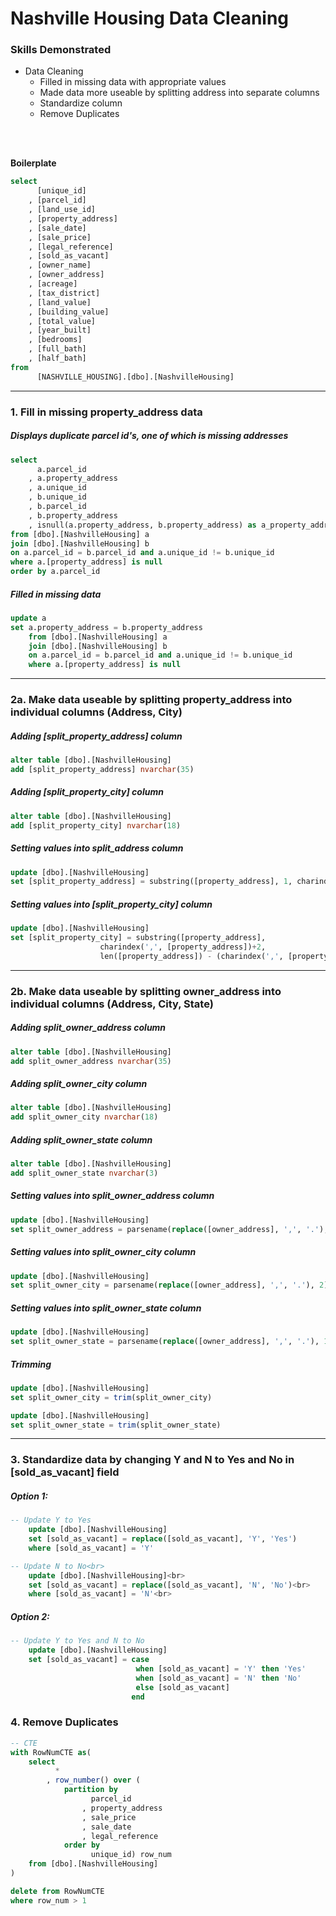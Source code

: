 # Nashville Housing Data Cleaning
### Skills Demonstrated
* Data Cleaning
    * Filled in missing data with appropriate values
    * Made data more useable by splitting address into separate columns
    * Standardize column
    * Remove Duplicates

<br>
<br>

**Boilerplate**
```sql
select
	  [unique_id]
    , [parcel_id]
    , [land_use_id]
    , [property_address]
    , [sale_date]
    , [sale_price]
    , [legal_reference]
    , [sold_as_vacant]
    , [owner_name]
    , [owner_address]
    , [acreage]
    , [tax_district]
    , [land_value]
    , [building_value]
    , [total_value]
    , [year_built]
    , [bedrooms]
    , [full_bath]
    , [half_bath]
from
	  [NASHVILLE_HOUSING].[dbo].[NashvilleHousing]
```

---

### 1. Fill in missing property_address data
##### Displays duplicate parcel id's, one of which is missing addresses
```sql
select
	  a.parcel_id
	, a.property_address
	, a.unique_id
	, b.unique_id
	, b.parcel_id
	, b.property_address
	, isnull(a.property_address, b.property_address) as a_property_address
from [dbo].[NashvilleHousing] a
join [dbo].[NashvilleHousing] b
on a.parcel_id = b.parcel_id and a.unique_id != b.unique_id
where a.[property_address] is null
order by a.parcel_id
```
##### Filled in missing data
```sql
update a
set a.property_address = b.property_address
	from [dbo].[NashvilleHousing] a
	join [dbo].[NashvilleHousing] b
	on a.parcel_id = b.parcel_id and a.unique_id != b.unique_id
	where a.[property_address] is null
```

---

### 2a. Make data useable by splitting property_address into individual columns (Address, City)
##### Adding [split_property_address] column
```sql
alter table [dbo].[NashvilleHousing]
add [split_property_address] nvarchar(35)
```
##### Adding [split_property_city] column
```sql
alter table [dbo].[NashvilleHousing]
add [split_property_city] nvarchar(18)
```

##### Setting values into split_address column
```sql
update [dbo].[NashvilleHousing]
set [split_property_address] = substring([property_address], 1, charindex(',', [property_address])-1)
```
##### Setting values into [split_property_city] column
```sql
update [dbo].[NashvilleHousing]
set [split_property_city] = substring([property_address],
					charindex(',', [property_address])+2,
					len([property_address]) - (charindex(',', [property_address]) + 1))
```
---

### 2b. Make data useable by splitting owner_address into individual columns (Address, City, State)
##### Adding split_owner_address column
```sql
alter table [dbo].[NashvilleHousing]
add split_owner_address nvarchar(35)
```
##### Adding split_owner_city column
```sql
alter table [dbo].[NashvilleHousing]
add split_owner_city nvarchar(18)
```
##### Adding split_owner_state column
```sql
alter table [dbo].[NashvilleHousing]
add split_owner_state nvarchar(3)
```

##### Setting values into split_owner_address column
```sql
update [dbo].[NashvilleHousing]
set split_owner_address = parsename(replace([owner_address], ',', '.'), 3)
```
##### Setting values into split_owner_city column
```sql
update [dbo].[NashvilleHousing]
set split_owner_city = parsename(replace([owner_address], ',', '.'), 2)
```
##### Setting values into split_owner_state column
```sql
update [dbo].[NashvilleHousing]
set split_owner_state = parsename(replace([owner_address], ',', '.'), 1)
```
##### Trimming
```sql
update [dbo].[NashvilleHousing]
set split_owner_city = trim(split_owner_city)

update [dbo].[NashvilleHousing]
set split_owner_state = trim(split_owner_state)
```

---

### 3. Standardize data by changing Y and N to Yes and No in [sold_as_vacant] field

##### Option 1:
```sql
-- Update Y to Yes
	update [dbo].[NashvilleHousing]
	set [sold_as_vacant] = replace([sold_as_vacant], 'Y', 'Yes')
	where [sold_as_vacant] = 'Y'

-- Update N to No<br>
	update [dbo].[NashvilleHousing]<br>
	set [sold_as_vacant] = replace([sold_as_vacant], 'N', 'No')<br>
	where [sold_as_vacant] = 'N'<br>
```

##### Option 2:
```sql
-- Update Y to Yes and N to No
	update [dbo].[NashvilleHousing]
	set [sold_as_vacant] = case
							when [sold_as_vacant] = 'Y' then 'Yes'
							when [sold_as_vacant] = 'N' then 'No'
							else [sold_as_vacant]
						   end
```
	
		  

### 4. Remove Duplicates
```sql
-- CTE
with RowNumCTE as(
	select
		  *
		, row_number() over (
			partition by
				  parcel_id
				, property_address
				, sale_price
				, sale_date
				, legal_reference
			order by
				  unique_id) row_num
	from [dbo].[NashvilleHousing]
)

delete from RowNumCTE
where row_num > 1
```